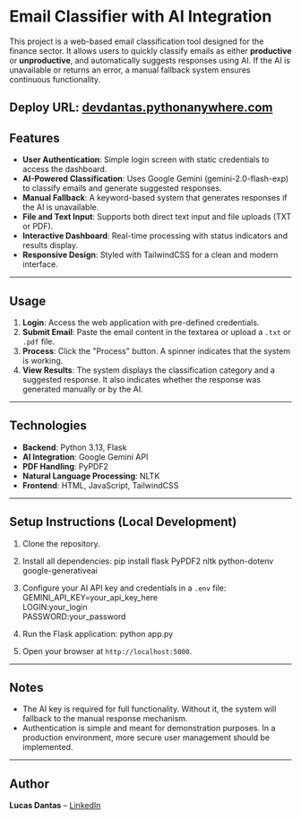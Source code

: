 # Email Classifier with AI Integration

This project is a web-based email classification tool designed for the finance sector. It allows users to quickly classify emails as either **productive** or **unproductive**, and automatically suggests responses using AI. If the AI is unavailable or returns an error, a manual fallback system ensures continuous functionality.

Deploy URL: <a href='https://devdantas.pythonanywhere.com/' target='_blank'>devdantas.pythonanywhere.com </a> 
---

## Features

- **User Authentication**: Simple login screen with static credentials to access the dashboard.
- **AI-Powered Classification**: Uses Google Gemini (gemini-2.0-flash-exp) to classify emails and generate suggested responses.
- **Manual Fallback**: A keyword-based system that generates responses if the AI is unavailable.
- **File and Text Input**: Supports both direct text input and file uploads (TXT or PDF).
- **Interactive Dashboard**: Real-time processing with status indicators and results display.
- **Responsive Design**: Styled with TailwindCSS for a clean and modern interface.

---

## Usage

1. **Login**: Access the web application with pre-defined credentials.
2. **Submit Email**: Paste the email content in the textarea or upload a `.txt` or `.pdf` file.
3. **Process**: Click the "Process" button. A spinner indicates that the system is working.
4. **View Results**: The system displays the classification category and a suggested response. It also indicates whether the response was generated manually or by the AI.

---

## Technologies

- **Backend**: Python 3.13, Flask
- **AI Integration**: Google Gemini API
- **PDF Handling**: PyPDF2
- **Natural Language Processing**: NLTK
- **Frontend**: HTML, JavaScript, TailwindCSS

---

## Setup Instructions (Local Development)

1. Clone the repository.

2. Install all dependencies:
    pip install flask PyPDF2 nltk python-dotenv google-generativeai

3. Configure your AI API key and credentials in a `.env` file:\
    GEMINI_API_KEY=your_api_key_here\
    LOGIN:your_login\
    PASSWORD:your_password

4. Run the Flask application:
    python app.py

5. Open your browser at `http://localhost:5000`.

---

## Notes

- The AI key is required for full functionality. Without it, the system will fallback to the manual response mechanism.
- Authentication is simple and meant for demonstration purposes. In a production environment, more secure user management should be implemented.

---

## Author

**Lucas Dantas** – [LinkedIn](https://www.linkedin.com/in/lucas-de-sousa-dantas/)
